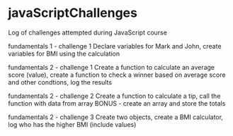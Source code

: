 # javaScriptChallenges
Log of challenges attempted during JavaScript course

fundamentals 1 - challenge 1
Declare variables for Mark and John, create variables for BMI using the calculation

fundamentals 2 - challenge 1
Create a function to calculate an average score (value), create a function to check a winner based on average score and other condtions, log the results

fundamentals 2 - challenge 2
Create a function to calculate a tip, call the function with data from array
BONUS - create an array and store the totals

fundamentals 2 - challenge 3
Create two objects, create a BMI calculator, log who has the higher BMI (include values)
